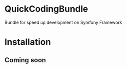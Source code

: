 # QuickCodingBundle
Bundle for speed up development on Symfony Framework

Installation
============

Coming soon
----------------------------------
